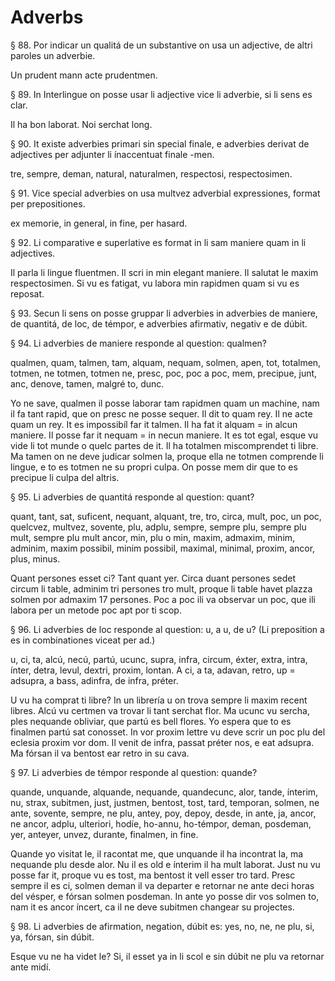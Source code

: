 # Adverbs

§ 88. Por indicar un qualitá de un substantive on usa un adjective, de altri paroles un adverbie.

Un prudent mann acte prudentmen.

§ 89. In Interlingue on posse usar li adjective vice li adverbie, si li sens es clar.

Il ha bon laborat. Noi serchat long.

§ 90. It existe adverbies primari sin special finale, e adverbies derivat de adjectives per adjunter li ínaccentuat finale -men.

tre, sempre, deman, natural, naturalmen, respectosi, respectosimen.

§ 91. Vice special adverbies on usa multvez adverbial expressiones, format per prepositiones.

ex memorie, in general, in fine, per hasard.

§ 92. Li comparative e superlative es format in li sam maniere quam in li adjectives.

Il parla li lingue fluentmen. Il scri in min elegant maniere. Il salutat le maxim respectosimen. Si vu es fatigat, vu labora min rapidmen quam si vu es reposat.

§ 93. Secun li sens on posse gruppar li adverbies in adverbies de maniere, de quantitá, de loc, de témpor, e adverbies afirmativ, negativ e de dúbit.

§ 94. Li adverbies de maniere responde al question: qualmen?

qualmen, quam, talmen, tam, alquam, nequam, solmen, apen, tot, totalmen, totmen, ne totmen, totmen ne, presc, poc, poc a poc, mem, precipue, junt, anc, denove, tamen, malgré to, dunc.

Yo ne save, qualmen il posse laborar tam rapidmen quam un machine, nam il fa tant rapid, que on presc ne posse sequer. Il dit to quam rey. Il ne acte quam un rey. It es impossibíl far it talmen. Il ha fat it alquam = in alcun maniere. Il posse far it nequam = in necun maniere. It es tot egal, esque vu vide li tot munde o quelc partes de it. Il ha totalmen miscomprendet ti libre. Ma tamen on ne deve judicar solmen la, proque ella ne totmen comprende li lingue, e to es totmen ne su propri culpa. On posse mem dir que to es precipue li culpa del altris.

§ 95. Li adverbies de quantitá responde al question: quant?

quant, tant, sat, suficent, nequant, alquant, tre, tro, circa, mult, poc, un poc, quelcvez, multvez, sovente, plu, adplu, sempre, sempre plu, sempre plu mult, sempre plu mult ancor, min, plu o min, maxim, admaxim, minim, adminim, maxim possibil, minim possibil, maximal, minimal, proxim, ancor, plus, minus.

Quant persones esset ci? Tant quant yer. Circa duant persones sedet circum li table, adminim tri persones tro mult, proque li table havet plazza solmen por admaxim 17 persones. Poc a poc ili va observar un poc, que ili labora per un metode poc apt por ti scop.

§ 96. Li adverbies de loc responde al question: u, a u, de u? (Li preposition a es in combinationes viceat per ad.)

u, ci, ta, alcú, necú, partú, ucunc, supra, infra, circum, éxter, extra, intra, ínter, detra, levul, dextri, proxim, lontan. A ci, a ta, adavan, retro, up = adsupra, a bass, adinfra, de infra, préter.

U vu ha comprat ti libre? In un librería u on trova sempre li maxim recent libres. Alcú vu certmen va trovar li tant serchat flor. Ma ucunc vu sercha, ples nequande obliviar, que partú es bell flores. Yo espera que to es finalmen partú sat conosset. In vor proxim lettre vu deve scrir un poc plu del eclesia proxim vor dom. Il venit de infra, passat préter nos, e eat adsupra. Ma fórsan il va bentost ear retro in su cava.

§ 97. Li adverbies de témpor responde al question: quande?

quande, unquande, alquande, nequande, quandecunc, alor, tande, ínterim, nu, strax, subitmen, just, justmen, bentost, tost, tard, temporan, solmen, ne ante, sovente, sempre, ne plu, antey, poy, depoy, desde, in ante, ja, ancor, ne ancor, adplu, ulteriori, hodíe, ho-annu, ho-témpor, deman, posdeman, yer, anteyer, unvez, durante, finalmen, in fine.

Quande yo visitat le, il racontat me, que unquande il ha incontrat la, ma nequande plu desde alor. Nu il es old e ínterim il ha mult laborat. Just nu vu posse far it, proque vu es tost, ma bentost it vell esser tro tard. Presc sempre il es ci, solmen deman il va departer e retornar ne ante deci horas del vésper, e fórsan solmen posdeman. In ante yo posse dir vos solmen to, nam it es ancor íncert, ca il ne deve subitmen changear su projectes.

§ 98. Li adverbies de afirmation, negation, dúbit es: yes, no, ne, ne plu, si, ya, fórsan, sin dúbit.

Esque vu ne ha videt le? Si, il esset ya in li scol e sin dúbit ne plu va retornar ante midí.
